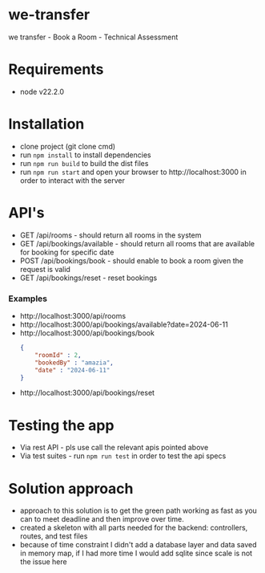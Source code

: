 # we-transfer
we transfer - Book a Room - Technical Assessment

# Requirements
- node v22.2.0

# Installation
- clone project (git clone cmd)
- run `npm install` to install dependencies
- run `npm run build` to build the dist files
- run `npm run start` and open your browser to http://localhost:3000 in order to interact with the server

# API's
- GET /api/rooms - should return all rooms in the system
- GET /api/bookings/available - should return all rooms that are available for booking for specific date
- POST /api/bookings/book - should enable to book a room given the request is valid
- GET /api/bookings/reset - reset bookings

### Examples
- http://localhost:3000/api/rooms
- http://localhost:3000/api/bookings/available?date=2024-06-11
- http://localhost:3000/api/bookings/book
    ```json
    {
        "roomId" : 2,
        "bookedBy" : "amazia",
        "date" : "2024-06-11"
    }
    ```
- http://localhost:3000/api/bookings/reset

# Testing the app
- Via rest API - pls use call the relevant apis pointed above
- Via test suites - run `npm run test` in order to test the api specs

# Solution approach
- approach to this solution is to get the green path working as fast as you can to meet deadline and then improve over time.
- created a skeleton with all parts needed for the backend: controllers, routes, and test files
- because of time constraint I didn't add a database layer and data saved in memory map, if I had more time I would add sqlite since scale is not the issue here